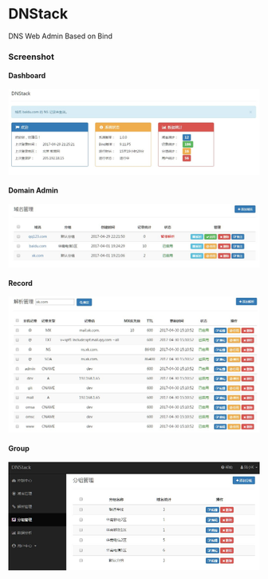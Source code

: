 DNStack
=======

DNS Web Admin Based on Bind


### Screenshot

#### Dashboard

![Dashboard](static/img/screenshot/dashboard.jpg)


#### Domain Admin

![Domain](static/img/screenshot/domain.jpg)


#### Record

![Record](static/img/screenshot/record.jpg)


#### Group

![Group](static/img/screenshot/group.jpg)
